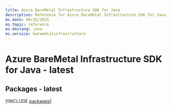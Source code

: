 ```yaml
---
title: Azure BareMetal Infrastructure SDK for Java
description: Reference for Azure BareMetal Infrastructure SDK for Java
ms.date: 09/25/2025
ms.topic: reference
ms.devlang: java
ms.service: baremetalinfrastructure
---
```

# Azure BareMetal Infrastructure SDK for Java - latest
## Packages - latest
[!INCLUDE [packages](baremetal-infrastructure-index.md)]